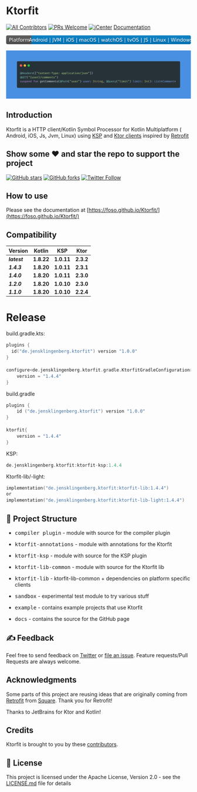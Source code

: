 <h1>Ktorfit</h1>

[![All Contribtors](https://img.shields.io/badge/Maven-Central-download.svg?style=flat-square)](https://mvnrepository.com/artifact/de.jensklingenberg.ktorfit) [![PRs Welcome](https://img.shields.io/badge/PRs-welcome-brightgreen.svg)](https://github.com/Foso/Ktorfit)
[![jCenter](https://img.shields.io/badge/Apache-2.0-green.svg)](https://github.com/Foso/Ktorfit/blob/master/LICENSE)
[Documentation](http://foso.github.io/Ktorfit)

[![Platforms](https://raw.githubusercontent.com/Foso/Ktorfit/master/docs/assets/badges/platforms.svg)](https://raw.githubusercontent.com/Foso/Ktorfit/master/docs/assets/badges/platforms.svg)
<p align="center">
  <img src ="https://raw.githubusercontent.com/Foso/Experimental/master/carbon.png"  />
</p>

## Introduction

Ktorfit is a HTTP client/Kotlin Symbol Processor for Kotlin Multiplatform ( Android, iOS, Js, Jvm,  Linux) using [KSP](https://github.com/google/ksp) and [Ktor clients](https://ktor.io/docs/getting-started-ktor-client.html) inspired by [Retrofit](https://square.github.io/retrofit/)

## Show some :heart: and star the repo to support the project

[![GitHub stars](https://img.shields.io/github/stars/Foso/Ktorfit.svg?style=social&label=Star)](https://github.com/Foso/Ktorfit) [![GitHub forks](https://img.shields.io/github/forks/Foso/Ktorfit.svg?style=social&label=Fork)](https://github.com/Foso/Ktorfit/fork) [![Twitter Follow](https://img.shields.io/twitter/follow/jklingenberg_.svg?style=social)](https://twitter.com/jklingenberg_)

## How to use
Please see the documentation at [https://foso.github.io/Ktorfit/](https://foso.github.io/Ktorfit/)

## Compatibility

| Version      |   Kotlin   |    KSP     |   Ktor    |
|--------------|:----------:|:----------:|:---------:|
| **_latest_** | **1.8.22** | **1.0.11** | **2.3.2** |
| **_1.4.3_**  | **1.8.20** | **1.0.11** | **2.3.1** |
| **_1.4.0_**  | **1.8.20** | **1.0.11** | **2.3.0** |
| **_1.2.0_**  | **1.8.20** | **1.0.10** | **2.3.0** | 
| **_1.1.0_**  | **1.8.20** | **1.0.10** | **2.2.4** | 

# Release

build.gradle.kts:
```kotlin
plugins {
  id("de.jensklingenberg.ktorfit") version "1.0.0"
}

configure<de.jensklingenberg.ktorfit.gradle.KtorfitGradleConfiguration> {
    version = "1.4.4"
}
```

build.gradle
```kotlin
plugins {
    id ("de.jensklingenberg.ktorfit") version "1.0.0"
}

ktorfit{
    version = "1.4.4"
}
```


KSP:
```kotlin
de.jensklingenberg.ktorfit:ktorfit-ksp:1.4.4
```

Ktorfit-lib/-light:
```kotlin
implementation("de.jensklingenberg.ktorfit:ktorfit-lib:1.4.4")
or
implementation("de.jensklingenberg.ktorfit:ktorfit-lib-light:1.4.4")
```


## 👷 Project Structure
* <kbd>compiler plugin</kbd> - module with source for the compiler plugin
* <kbd>ktorfit-annotations</kbd> - module with annotations for the Ktorfit
* <kbd>ktorfit-ksp</kbd> - module with source for the KSP plugin
* <kbd>ktorfit-lib-common</kbd> - module with source for the Ktorfit lib
* <kbd>ktorfit-lib</kbd> - ktorfit-lib-common + dependencies on platform specific clients
* <kbd>sandbox</kbd> - experimental test module to try various stuff

* <kbd>example</kbd> - contains example projects that use Ktorfit
* <kbd>docs</kbd> - contains the source for the GitHub page

## ✍️ Feedback

Feel free to send feedback on [Twitter](https://twitter.com/jklingenberg_) or [file an issue](https://github.com/foso/Ktorfit/issues/new). Feature requests/Pull Requests are always welcome. 

## Acknowledgments
Some parts of this project are reusing ideas that are originally coming from [Retrofit](https://square.github.io/retrofit/) from [Square](https://github.com/square). Thank you for Retrofit! 

Thanks to JetBrains for Ktor and Kotlin!

## Credits

Ktorfit is brought to you by these [contributors](https://github.com/Foso/Ktorfit/graphs/contributors).


## 📜 License

This project is licensed under the Apache License, Version 2.0 - see the [LICENSE.md](https://github.com/Foso/Ktorfit/blob/master/LICENSE) file for details

